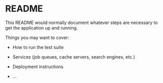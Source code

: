 # README

This README would normally document whatever steps are necessary to get the
application up and running.

Things you may want to cover:


* How to run the test suite

* Services (job queues, cache servers, search engines, etc.)

* Deployment instructions

* ...
